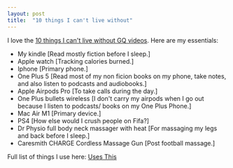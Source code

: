 ```yaml
---
layout: post
title:  "10 things I can't live without"
---
```


I love the [10 things I can't live without GQ videos](https://www.youtube.com/watch?v=59Dy0bOq_Ng). Here are my essentials:
- My kindle [Read mostly fiction before I sleep.]
- Apple watch [Tracking calories burned.]
- Iphone [Primary phone.]
- One Plus 5 [Read most of my non ficion books on my phone, take notes, and also listen to podcasts and audiobooks.]
- Apple Airpods Pro [To take calls during the day.]
- One Plus bullets wireless [I don't carry my airpods when I go out because I listen to podcasts/ books on my One Plus Phone.]
- Mac Air M1 [Primary device.]
- PS4 [How else would I crush people on Fifa?]
- Dr Physio full body neck massager with heat [For massaging my legs and back before I sleep.]
- Caresmith CHARGE Cordless Massage Gun [Post football massage.]

Full list of things I use here: [Uses This](https://manassaloi.com/usesthis/)
